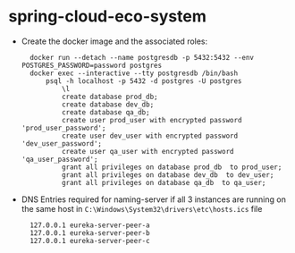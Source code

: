 # spring-cloud-eco-system


* Create the docker image and the associated roles:




        docker run --detach --name postgresdb -p 5432:5432 --env POSTGRES_PASSWORD=password postgres
        docker exec --interactive --tty postgresdb /bin/bash
            psql -h localhost -p 5432 -d postgres -U postgres
                \l
                create database prod_db;
                create database dev_db;
                create database qa_db;
                create user prod_user with encrypted password 'prod_user_password';
                create user dev_user with encrypted password 'dev_user_password';
                create user qa_user with encrypted password 'qa_user_password';
                grant all privileges on database prod_db  to prod_user;
                grant all privileges on database dev_db  to dev_user;
                grant all privileges on database qa_db  to qa_user;


* DNS Entries required for naming-server if all 3 instances are running on the same host 
in ```C:\Windows\System32\drivers\etc\hosts.ics``` file


        127.0.0.1 eureka-server-peer-a
        127.0.0.1 eureka-server-peer-b
        127.0.0.1 eureka-server-peer-c